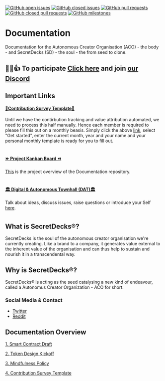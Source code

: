 [![GitHub open issues](https://img.shields.io/github/issues/SecretDecks/Documentation?style=flat-square)](https://github.com/SecretDecks/Documentation/issues)
[![GitHub closed issues](https://img.shields.io/github/issues-closed-raw/SecretDecks/Documentation?style=flat-square)](https://github.com/SecretDecks/Documentation/issues?q=is%3Aissue+is%3Aclosed)
[![GitHub pull requests](https://img.shields.io/github/issues-pr/SecretDecks/Documentation)](https://github.com/SecretDecks/Documentation/pulls)
[![GitHub closed pull requests](https://img.shields.io/github/issues-pr-closed/SecretDecks/Documentation)](https://github.com/SecretDecks/Documentation/pulls?q=is%3Apr+is%3Aclosed)
[![GitHub milestones](https://img.shields.io/github/milestones/open/SecretDecks/Documentation?style=flat-square)](https://github.com/SecretDecks/Documentation/milestones)


# Documentation
Documentation for the Autonomous Creator Organisation (ACO) - the body - and SecretDecks (SD) - the soul - the  from seed to clone.

##  💪💡👍  To participate [Click here](https://github.com/SecretDecks/Documentation/blob/main/Contribute.md) and join [our Discord](https://discord.gg/Ww85r7yJMk)


## Important Links

#### [🏅Contribution Survey Template🏅](https://github.com/SecretDecks/Documentation/issues/new/choose)
Until we have the contirbution tracking and value attribution automated, we need to process this half manually. Hence each member is required to please fill this out on a monthly beasis. Simply click the above [link](https://github.com/SecretDecks/Documentation/issues/new/choose), select "Get started", enter the current month, year and your name and your personal monthly template is ready for you to fill out.
#
#### [⏩ Project Kanban Board ⏪](https://github.com/SecretDecks/Documentation/projects/1)
[This](https://github.com/SecretDecks/Documentation/projects/1) is the project overview of the Documentation repository.
#
#### [🏛 Digital & Autonomous Townhall (DAT)🏛](https://github.com/SecretDecks/Documentation/discussions)
Talk about ideas, discuss issues, raise questions or introduce your Self [here](https://github.com/SecretDecks/Documentation/discussions).
#
## What is SecretDecks®?
SecretDecks is the soul of the autonomous creator organisation we're currently creating. Like a brand to a company, it generates value external to the inherent value of the organisation and can thus help to sustain and nourish it in a transcendental way.

## Why is SecretDecks®?
SecretDecks® is acting as the seed catalysing a new kind of endeavour, called a Autonomus Creator Organization - ACO for short. 

### Social Media & Contact
- [Twitter](https://twitter.com/SecretDecks)
- [Reddit](https://www.reddit.com/user/SecretDecks)

## Documentation Overview
[1. Smart Contract Draft](https://github.com/SecretDecks/Documentation/blob/main/SmartContract-Drafts.md) 

[2. Token Design Kickoff](https://github.com/SecretDecks/Documentation/blob/main/TokenDesign-Kickoff-Doc.md)

[3. Mindfulness Policy](https://github.com/SecretDecks/Documentation/blob/main/Mindfulness-Policy.md)

[4. Contribution Survey Template](https://github.com/SecretDecks/Documentation/blob/main/Template-Contribution-Survey.md)
